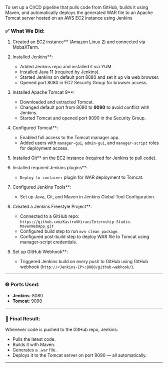 
To set up a CI/CD pipeline that pulls code from GitHub, builds it using Maven, and automatically deploys the generated WAR file to an Apache Tomcat server hosted on an AWS EC2 instance using Jenkins

### ✅ What We Did:

1. Created an EC2 instance** (Amazon Linux 2) and connected via MobaXTerm.

2. Installed Jenkins**:
   - Added Jenkins repo and installed it via YUM.
   - Installed Java 11 (required by Jenkins).
   - Started Jenkins on default port 8080 and set it up via web browser.
   - Opened port 8080 in EC2 Security Group for browser access.

3. Installed Apache Tomcat 9**:
   - Downloaded and extracted Tomcat.
   - Changed default port from 8080 to **9090** to avoid conflict with Jenkins.
   - Started Tomcat and opened port 9090 in the Security Group.

4. Configured Tomcat**:
   - Enabled full access to the Tomcat manager app.
   - Added users with `manager-gui`, `admin-gui`, and `manager-script` roles for deployment access.

5. Installed Git** on the EC2 instance (required for Jenkins to pull code).

6. Installed required Jenkins plugins**:
   - `Deploy to container` plugin for WAR deployment to Tomcat.

7. Configured Jenkins Tools**:
   - Set up Java, Git, and Maven in Jenkins Global Tool Configuration.

8. Created a Jenkins Freestyle Project**:
   - Connected to a GitHub repo: `https://github.com/KastroVKiran/Internship-Studio-MavenWebApp.git`
   - Configured build step to run `mvn clean package`.
   - Configured post-build step to deploy WAR file to Tomcat using manager-script credentials.

9. Set up GitHub Webhook**:
   - Triggered Jenkins build on every push to GitHub using GitHub webhook (`http://<Jenkins-IP>:8080/github-webhook/`).

---

### 🌐 Ports Used:
- **Jenkins**: 8080  
- **Tomcat**: 9090  

---

### 🚀 Final Result:
Whenever code is pushed to the GitHub repo, Jenkins:
- Pulls the latest code.
- Builds it with Maven.
- Generates a `.war` file.
- Deploys it to the Tomcat server on port 9090 — all automatically.

---

